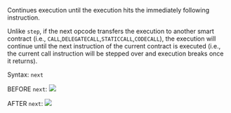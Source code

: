 
Continues execution until the execution hits the immediately following instruction.

Unlike `step`, if the next opcode transfers the execution to another smart contract (i.e., `CALL`,`DELEGATECALL`,`STATICCALL`,`CODECALL`), the execution will continue until the next instruction of the current contract is executed (i.e., the current call instruction will be stepped over and execution breaks once it returns).

Syntax: `next`

BEFORE `next`:
![](../../imgs/next_before.png)

AFTER `next`:
![](../../imgs/next_after.png)